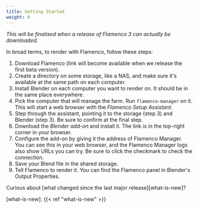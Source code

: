 ```yaml
---
title: Getting Started
weight: 0
---
```


*This will be finalised when a release of Flamenco 3 can actually be downloaded.*

In broad terms, to render with Flamenco, follow these steps:

1. Download Flamenco (link will become available when we release the first beta version).
2. Create a directory on some storage, like a NAS, and make sure it's available at the same path on each computer.
3. Install Blender on each computer you want to render on. It should be in the same place everywhere.
4. Pick the computer that will manage the farm. Run `flamenco-manager` on it. This will start a web browser with the *Flamenco Setup Assistant*.
5. Step through the assistant, pointing it to the storage (step 3) and Blender (step 3). Be sure to confirm at the final step.
6. Download the *Blender add-on* and install it. The link is in the top-right corner in your browser.
7. Configure the add-on by giving it the address of Flamenco Manager. You can see this in your web browser, and the Flamenco Manager logs also show URLs you can try. Be sure to click the checkmark to check the connection.
8. Save your Blend file in the shared storage.
9. Tell Flamenco to render it. You can find the Flamenco panel in Blender's Output Properties.

Curious about [what changed since the last major release][what-is-new]?

[what-is-new]: {{< ref "what-is-new" >}}
